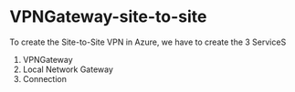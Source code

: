 # VPNGateway-site-to-site

To create the Site-to-Site VPN in Azure, we have to create the 3 ServiceS
1. VPNGateway
2. Local Network Gateway
3. Connection

